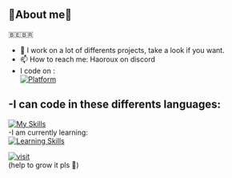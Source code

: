 🔎About me🔎
--
🇧🇪🇧🇷
- 🔭 I work on a lot of differents projects, take a look if you want.
- 📫 How to reach me: Haoroux on discord
- I code on :  
[![Platform](https://skillicons.dev/icons?i=linux,debian,windows,raspberrypi)](https://skillicons.dev)  


-I can code in these differents languages:
--
[![My Skills](https://skillicons.dev/icons?i=vscode,discord,python,bots,js,html,css,cs,cpp,arduino,raspberrypi,unity)](https://skillicons.dev)  
-I am currently learning:  
[![Learning Skills](https://skillicons.dev/icons?i=blender,lua,godot)](https://skillicons.dev)

[![visit](https://visitcount.itsvg.in/api?id=Haoroux&label=Profile%20Views&color=1&icon=0&pretty=false)](https://visitcount.itsvg.in)  
(help to grow it pls 🥺)
